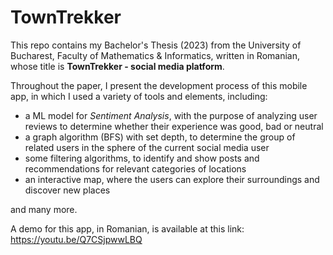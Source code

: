 # TownTrekker
This repo contains my Bachelor's Thesis (2023) from the University of Bucharest, Faculty of Mathematics &amp; Informatics, written in Romanian, whose title is **TownTrekker - social media platform**.

Throughout the paper, I present the development process of this mobile app, in which I used a variety of tools and elements, including:

* a ML model for _Sentiment Analysis_, with the purpose of analyzing user reviews to determine whether their experience was good, bad or neutral
* a graph algorithm (BFS) with set depth, to determine the group of related users in the sphere of the current social media user
* some filtering algorithms, to identify and show posts and recommendations for relevant categories of locations
* an interactive map, where the users can explore their surroundings and discover new places

and many more.

A demo for this app, in Romanian, is available at this link: https://youtu.be/Q7CSjpwwLBQ
